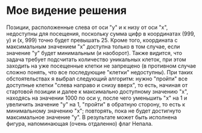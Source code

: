 # Мое видение решения
Позиции, расположенные слева от оси "y" и к низу от оси "х",
недоступны для посещения, поскольку сумма цифр
в координатах (999, у) и (х, 999) точно будет превышать 25.
Кроме того, координата с максимальным значением "х" доступна
только в том случае, если значение "у" будет минимальным
(и наоборот).
Также видится, что задача требует подсчитать количество
уникальных клеток, при этом заходить на уже посещенные клетки
не запрещено (в противном случае сложно понять,
что все последующие "клетки" недоступны).
При таких обстоятельствах я выбрал следующий алгоритм:
нужно "пройти" все доступные клетки "слева направо и снизу вверх",
то есть, начиная от стартовой позиции и далее к максимально
доступному значению "х", находясь на значении 1000 по оси у,
после чего уменьшить "х" на 1 и увеличить значение "у" на 1,
"пройти" в обратную сторону, то есть к минимальному значению "x";
повторять, пока не будет достигнуто максимальное значение "у".
В результате может быть исполнена фигура,
напоминающая (очень отдаленно) флаг Непала.